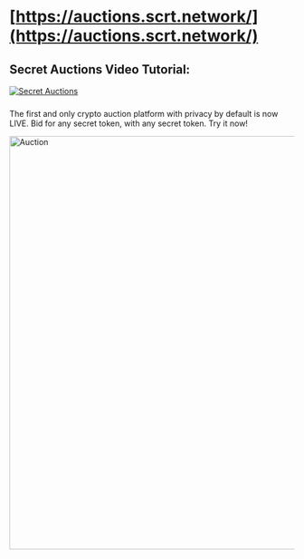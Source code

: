 
# [https://auctions.scrt.network/](https://auctions.scrt.network/)


## Secret Auctions Video Tutorial:
[![Secret Auctions](https://user-images.githubusercontent.com/25411371/119444016-2db5e380-bcf0-11eb-9f16-d228db8aeee4.PNG)](https://www.youtube.com/watch?v=2WB9HspCdP8)

###
The first and only crypto auction platform with privacy by default is now LIVE. Bid for any secret token, with any secret token. Try it now!

<img width="730" alt="Auction" src="https://user-images.githubusercontent.com/25411371/119444205-7b325080-bcf0-11eb-943a-ca0ae72b817d.PNG">


